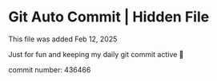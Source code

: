 # Git Auto Commit | Hidden File

This file was added Feb 12, 2025

Just for fun and keeping my daily git commit active 🤪

commit number: 436466

